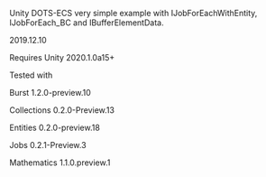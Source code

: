 Unity DOTS-ECS very simple example with IJobForEachWithEntity, IJobForEach_BC and IBufferElementData.
 
2019.12.10

Requires Unity 2020.1.0a15+

Tested with

Burst 1.2.0-preview.10

Collections 0.2.0-Preview.13

Entities 0.2.0-preview.18

Jobs 0.2.1-Preview.3

Mathematics 1.1.0.preview.1
